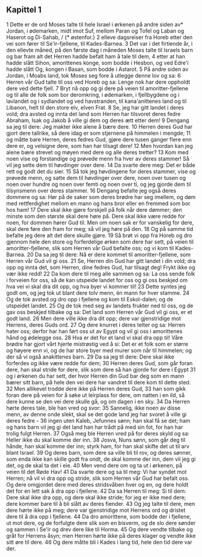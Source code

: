 ## Kapittel 1

1 Dette er de ord Moses talte til hele Israel i ørkenen på andre siden av* Jordan, i ødemarken, midt imot Suf, mellom Paran og Tofel og Laban og Haserot og Di-Sahab, / {* østenfor.}
2 elleve dagsreiser fra Horeb etter den vei som fører til Se'ir-fjellene, til Kades-Barnea.
3 Det var i det firtiende år, i den ellevte måned, på den første dag i måneden Moses talte til Israels barn og bar fram alt det Herren hadde befalt ham å tale til dem,
4 etter at han hadde slått Sihon, amorittenes konge, som bodde i Hesbon, og ved Edre'i hadde slått Og, kongen i Basan, som bodde i Astarot.
5 På andre siden av Jordan, i Moabs land, tok Moses seg fore å utlegge denne lov og sa:
6 Herren vår Gud talte til oss ved Horeb og sa: Lenge nok har dere oppholdt dere ved dette fjell.
7 Bryt nå opp og gi dere på veien til amoritter-fjellene og til alle de folk som bor deromkring, i ødemarken, i fjellbygdene og i lavlandet og i sydlandet og ved havstranden, til kana'anittenes land og til Libanon, helt til den store elv, elven Frat.
8 Se, jeg har gitt landet i deres vold; dra avsted og innta det land som Herren har tilsvoret deres fedre Abraham, Isak og Jakob å ville gi dem og deres ætt etter dem!
9 Dengang sa jeg til dere: Jeg makter ikke alene å bære dere.
10 Herren deres Gud har gjort dere tallrike, så dere idag er som stjernene på himmelen i mengde;
11 og måtte bare Herren, deres fedres Gud, gjøre dere tusen ganger flere enn dere er, og velsigne dere, som han har tilsagt dere!
12 Men hvordan kan jeg alene bære strevet og møyen med dere og alle deres tretter?
13 Kom med noen vise og forstandige og prøvede menn fra hver av deres stammer! Så vil jeg sette dem til høvdinger over dere.
14 Da svarte dere meg: Det er både rett og godt det du sier.
15 Så tok jeg høvdingene for deres stammer, vise og prøvede menn, og satte dem til høvdinger over dere, noen over tusen og noen over hundre og noen over femti og noen over ti, og jeg gjorde dem til tilsynsmenn over deres stammer.
16 Dengang befalte jeg også deres dommere og sa: Hør på de saker som deres brødre har seg imellem, og døm med rettferdighet mellom en mann og hans bror eller en fremmed som bor hos ham!
17 Dere skal ikke gjøre forskjell på folk når dere dømmer; den minste som den største skal dere høre på. Dere skal ikke være redde for noen, for dommen hører Gud til. Men om noen sak er for vanskelig for dere, skal dere føre den fram for meg; så vil jeg høre på den.
18 Og på samme tid befalte jeg dere alt det dere skulle gjøre.
19 Så brøt vi opp fra Horeb og dro gjennom hele den store og forferdelige ørken som dere har sett, på veien til amoritter-fjellene, slik som Herren vår Gud befalte oss; og vi kom til Kades-Barnea.
20 Da sa jeg til dere: Nå er dere kommet til amoritter-fjellene, som Herren vår Gud vil gi oss.
21 Se, Herren din Gud har gitt landet i din vold; dra opp og innta det, som Herren, dine fedres Gud, har tilsagt deg! Frykt ikke og vær ikke redd!
22 Da kom dere til meg alle sammen og sa: La oss sende folk i forveien for oss, så de kan utspeide landet for oss og gi oss beskjed om hva vei vi skal dra dit opp, og hva byer vi kommer til!
23 Dette syntes jeg godt om, og jeg tok ut blant dere tolv menn, én mann for hver stamme.
24 Og de tok avsted og dro opp i fjellene og kom til Eskol-dalen; og de utspeidet landet.
25 Og de tok med seg av landets frukter ned til oss, og de gav oss beskjed tilbake og sa: Det land som Herren vår Gud vil gi oss, er et godt land.
26 Men dere ville ikke dra dit opp; dere var gjenstridige mot Herrens, deres Guds ord.
27 Og dere knurret i deres telter og sa: Herren hater oss; derfor har han ført oss ut av Egypt og vil gi oss i amorittenes hånd og ødelegge oss.
28 Hva er det for et land vi skal dra opp til! Våre brødre har gjort vårt hjerte mistrøstig ved å si: Det er et folk som er større og høyere enn vi, og de har store byer med murer som når til himmelen; og der så vi også anakittenes barn.
29 Da sa jeg til dere: Dere skal ikke forferdes og ikke være redde for dem;
30 Herren deres Gud, som går foran dere, han skal stride for dere, slik som dere så han gjorde for dere i Egypt
31 og i ørkenen du har sett, der hvor Herren din Gud bar deg som en mann bærer sitt barn, på hele den vei dere har vandret til dere kom til dette sted.
32 Men allikevel trodde dere ikke på Herren deres Gud,
33 han som gikk foran dere på veien for å søke ut leirplass for dere, om natten i en ild, så dere kunne se den vei dere skulle gå, og om dagen i en sky.
34 Da Herren hørte deres tale, ble han vred og svor:
35 Sannelig, ikke noen av disse menn, av denne onde slekt, skal se det gode land jeg har svoret å ville gi deres fedre -
36 ingen uten Kaleb, Jefunnes sønn; han skal få se det; ham og hans barn vil jeg gi det land han har trådt på med sin fot, for han har trolig fulgt Herren.
37 Også meg ble Herren vred på for deres skyld og sa: Heller ikke du skal komme der inn.
38 Josva, Nuns sønn, som går deg til hånde, han skal komme der inn; styrk ham, for han skal skifte det ut til arv blant Israel.
39 Og deres barn, som dere sa ville bli til rov, og deres sønner, som enda ikke kan skille godt fra ondt, de skal komme der inn, dem vil jeg gi det, og de skal ta det i eie.
40 Men vend dere om og ta ut i ørkenen, på veien til det Røde Hav!
41 Da svarte dere og sa til meg: Vi har syndet mot Herren; nå vil vi dra opp og stride, slik som Herren vår Gud har befalt oss. Og dere omgjordet dere med deres stridsvåben hver og en, og dere holdt det for en lett sak å dra opp i fjellene.
42 Da sa Herren til meg: Si til dem: Dere skal ikke dra opp, og dere skal ikke stride; for jeg er ikke med dere; dere kommer bare til å bli slått av deres fiender.
43 Og jeg talte til dere, men dere hørte ikke på meg; dere var gjenstridige mot Herrens ord og dristet dere til å dra opp i fjellene.
44 Da dro amorittene, som bodde der i fjellene, ut mot dere, og de forfulgte dere slik som en bisverm, og de slo dere sønder og sammen i Se'ir og drev dere like til Horma.
45 Og dere vendte tilbake og gråt for Herrens åsyn; men Herren hørte ikke på deres klager og vendte ikke sitt øre til dere.
46 Og dere måtte bli i Kades i lang tid, hele den tid dere var der.
